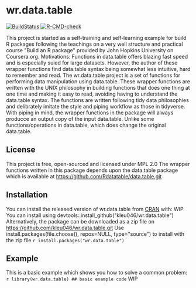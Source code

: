
# wr.data.table
<!-- badges: start --> 
[![BuildStatus](https://app.travis-ci.com/kleu046/wr.data.table.svg?token=zXCbCkvh7MhXzkjbdY8t&branch=master)](https://app.travis-ci.com/kleu046/wr.data.table)
[![R-CMD-check](https://github.com/kleu046/wr.data.table/workflows/R-CMD-check/badge.svg)](https://github.com/kleu046/wr.data.table/actions)
<!-- badges: end -->

This project is started as a self-training and self-learning example for build R
packages following the teachings on a very well structure and practical course
"Build an R package" provided by John Hopkins University on Coursera.org.
Motivations:
Functions in data.table offers blazing fast speed and is especially suied for
large datasets.  However, the author of these wrapper functions find data.table
syntax being somewhat less intuitive, hard to remember and read.
The wr.data.table project is a set of functions for performing data manipulation
using data.table.  These wrapper functions are written with the UNIX philosophy
in building functions that does one thing at one time and making it easy to
read, avoiding having to understand the data.table syntax.
The functions are written following tidy data philosophies and delibrately
imitate the style and piping workflow as those in tidyverse.  With piping in
mind, the wrapper functions in the package will always producce an output copy
of the input data.table.  Unlike some functions/operations in data.table, which
does change the original data.table.

## License
This project is free, open-sourced and licensed under MPL 2.0 The wrapper
functions written in this package depends upon the data.table package which is
available at https://github.com/Rdatatable/data.table.git

## Installation
You can install the released version of wr.data.table from
[CRAN](https://CRAN.R-project.org) with: WIP
You can install using devtools::install_github("kleu046/wr.data.table")
Alternatively, the package can be downloaded as a zip file on
https://github.com/kleu046/wr.data.table.git
Use install.packages(file.choose(), repos=NULL, type="source") to install with
the zip file ``` r install.packages("wr.data.table") ```

## Example
This is a basic example which shows you how to solve a common problem:
``` r library(wr.data.table) ## basic example code ``` WIP
